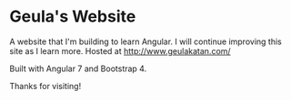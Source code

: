 # Geula's Website

A website that I'm building to learn Angular. 
I will continue improving this site as I learn more.
Hosted at http://www.geulakatan.com/

Built with Angular 7 and Bootstrap 4.

Thanks for visiting!
